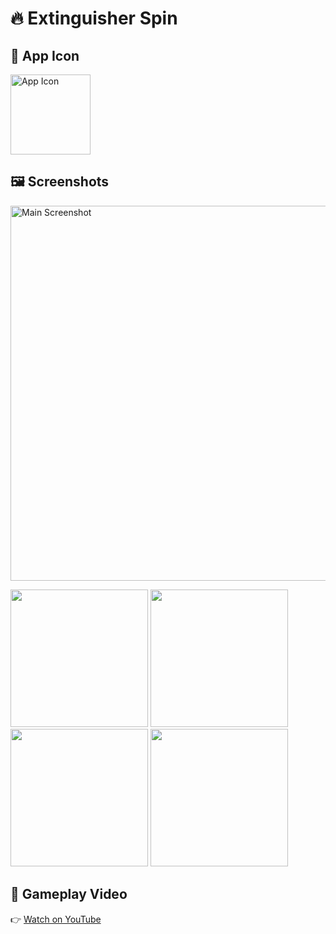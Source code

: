 # 🔥 Extinguisher Spin

## 📱 App Icon
<img align="left" width="128" src="https://github.com/user-attachments/assets/6aa2e548-f018-4392-9d21-9184610aac3b" alt="App Icon" />
<br clear="left" />

## 🖼️ Screenshots

<p align="left">
  <img width="600" src="https://github.com/user-attachments/assets/ff37b351-910a-42f7-a0c0-390cdd0d9183" alt="Main Screenshot" />
</p>

<p align="left">
  <img width="220" src="https://github.com/user-attachments/assets/d2451265-4ea8-499d-be77-e47ae6c9ec69" />
  <img width="220" src="https://github.com/user-attachments/assets/20b99b5c-8437-4518-8e43-280d80a502bb" />
  <img width="220" src="https://github.com/user-attachments/assets/736bb406-d331-4a0d-8fbe-d8c09b3b81b4" />
  <img width="220" src="https://github.com/user-attachments/assets/96fa5966-55a3-4ffc-9bc9-5a22c61528ad" />
</p>

## 🎥 Gameplay Video

👉 [Watch on YouTube](https://youtu.be/lHIm8m6QqHI?si=umiAGAhkHbXGFZ5u)
